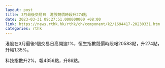 ```yaml
---
layout: post
title: 3月最後交易日　港股競價時段升274點
date: 2023-03-31 09:27:51.000000000 +08:00
link: https://news.rthk.hk/rthk/ch/component/k2/1694417-20230331.htm
categories: rthk
---
```


港股在3月最後1個交易日高開逾1%，恒生指數競價時段報20583點，升274點，升幅1.35%。

科技指數升2%，報4356點，升86點。
